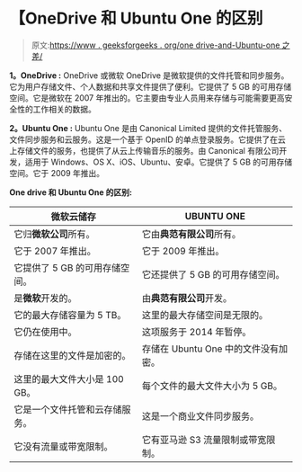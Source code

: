 # 【OneDrive 和 Ubuntu One 的区别

> 原文:[https://www . geeksforgeeks . org/one drive-and-Ubuntu-one 之差/](https://www.geeksforgeeks.org/difference-between-onedrive-and-ubuntu-one/)

**1。OneDrive :**
OneDrive 或微软 OneDrive 是微软提供的文件托管和同步服务。它为用户存储文件、个人数据和共享文件提供了便利。它提供了 5 GB 的可用存储空间。它是微软在 2007 年推出的。它主要由专业人员用来存储与可能需要更高安全性的工作相关的数据。

**2。Ubuntu One :**
Ubuntu One 是由 Canonical Limited 提供的文件托管服务、文件同步服务和云服务。这是一个基于 OpenID 的单点登录服务。它提供了在云上存储文件的服务，也提供了从云上传输音乐的服务。由 Canonical 有限公司开发，适用于 Windows、OS X、iOS、Ubuntu、安卓。它提供了 5 GB 的可用存储空间。它于 2009 年推出。

**One drive 和 Ubuntu One 的区别:**

<center>

| 微软云储存 | UBUNTU ONE |
| --- | --- |
| 它归**微软公司**所有。 | 它由**典范有限公司**所有。 |
| 它于 2007 年推出。 | 它于 2009 年推出。 |
| 它提供了 5 GB 的可用存储空间。 | 它还提供了 5 GB 的可用存储空间。 |
| 是**微软**开发的。 | 由**典范有限公司**开发。 |
| 它的最大存储容量为 5 TB。 | 这里的最大存储空间是无限的。 |
| 它仍在使用中。 | 这项服务于 2014 年暂停。 |
| 存储在这里的文件是加密的。 | 存储在 Ubuntu One 中的文件没有加密。 |
| 这里的最大文件大小是 100 GB。 | 每个文件的最大文件大小为 5 GB。 |
| 它是一个文件托管和云存储服务。 | 这是一个商业文件同步服务。 |
| 它没有流量或带宽限制。 | 它有亚马逊 S3 流量限制或带宽限制。 |

</center>